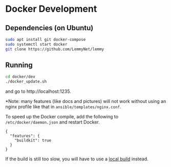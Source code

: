 # Docker Development

## Dependencies (on Ubuntu)

```bash
sudo apt install git docker-compose
sudo systemctl start docker
git clone https://github.com/LemmyNet/lemmy
```

## Running

```bash
cd docker/dev
./docker_update.sh
```

and go to http://localhost:1235.

*Note: many features (like docs and pictures) will not work without using an nginx profile like that in `ansible/templates/nginx.conf`.

To speed up the Docker compile, add the following to `/etc/docker/daemon.json` and restart Docker.
```
{
  "features": {
    "buildkit": true
  }
}
```

If the build is still too slow, you will have to use a
[local build](local_development.md) instead.
